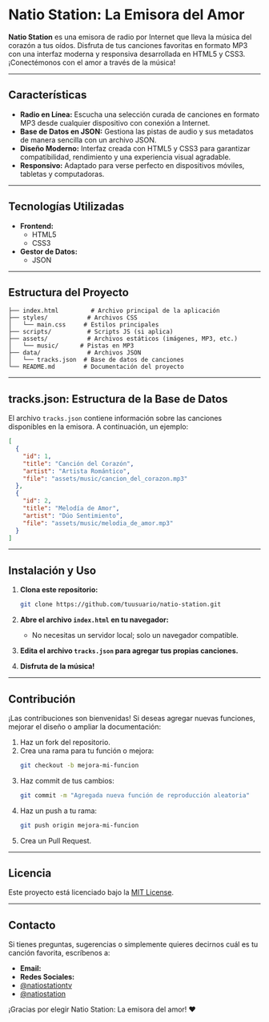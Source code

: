 # Natio Station: La Emisora del Amor

**Natio Station** es una emisora de radio por Internet que lleva la música del corazón a tus oídos. Disfruta de tus canciones favoritas en formato MP3 con una interfaz moderna y responsiva desarrollada en HTML5 y CSS3. ¡Conectémonos con el amor a través de la música!

---

## Características

- **Radio en Línea:** Escucha una selección curada de canciones en formato MP3 desde cualquier dispositivo con conexión a Internet.
- **Base de Datos en JSON:** Gestiona las pistas de audio y sus metadatos de manera sencilla con un archivo JSON.
- **Diseño Moderno:** Interfaz creada con HTML5 y CSS3 para garantizar compatibilidad, rendimiento y una experiencia visual agradable.
- **Responsivo:** Adaptado para verse perfecto en dispositivos móviles, tabletas y computadoras.

---

## Tecnologías Utilizadas

- **Frontend:**
  - HTML5
  - CSS3
- **Gestor de Datos:**
  - JSON

---

## Estructura del Proyecto

```
├── index.html         # Archivo principal de la aplicación
├── styles/           # Archivos CSS
│   └── main.css     # Estilos principales
├── scripts/          # Scripts JS (si aplica)
├── assets/           # Archivos estáticos (imágenes, MP3, etc.)
│   └── music/      # Pistas en MP3
├── data/             # Archivos JSON
│   └── tracks.json  # Base de datos de canciones
└── README.md        # Documentación del proyecto
```

---

## tracks.json: Estructura de la Base de Datos

El archivo `tracks.json` contiene información sobre las canciones disponibles en la emisora. A continuación, un ejemplo:

```json
[
  {
    "id": 1,
    "title": "Canción del Corazón",
    "artist": "Artista Romántico",
    "file": "assets/music/cancion_del_corazon.mp3"
  },
  {
    "id": 2,
    "title": "Melodía de Amor",
    "artist": "Dúo Sentimiento",
    "file": "assets/music/melodia_de_amor.mp3"
  }
]
```

---

## Instalación y Uso

1. **Clona este repositorio:**
   ```bash
   git clone https://github.com/tuusuario/natio-station.git
   ```

2. **Abre el archivo `index.html` en tu navegador:**
   - No necesitas un servidor local; solo un navegador compatible.

3. **Edita el archivo `tracks.json` para agregar tus propias canciones.**

4. **Disfruta de la música!**

---

## Contribución

¡Las contribuciones son bienvenidas! Si deseas agregar nuevas funciones, mejorar el diseño o ampliar la documentación:

1. Haz un fork del repositorio.
2. Crea una rama para tu función o mejora:
   ```bash
   git checkout -b mejora-mi-funcion
   ```
3. Haz commit de tus cambios:
   ```bash
   git commit -m "Agregada nueva función de reproducción aleatoria"
   ```
4. Haz un push a tu rama:
   ```bash
   git push origin mejora-mi-funcion
   ```
5. Crea un Pull Request.

---

## Licencia

Este proyecto está licenciado bajo la [MIT License](LICENSE).

---

## Contacto

Si tienes preguntas, sugerencias o simplemente quieres decirnos cuál es tu canción favorita, escríbenos a:
- **Email:** 
- **Redes Sociales:**
-  [@natiostationtv](https://www.youtube.com/@natiostationtv)
-  [@natiostation](https://masto.es/@natiostation)

¡Gracias por elegir Natio Station: La emisora del amor! ❤️
